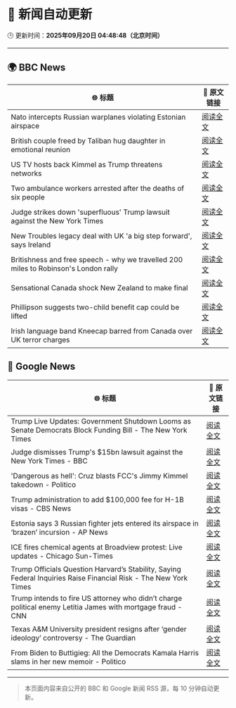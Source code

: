 # 🧠 新闻自动更新

🕒 更新时间：**2025年09月20日 04:48:48（北京时间）**

---

## 🌍 BBC News

| 🌐 标题 | 🔗 原文链接 |
|--------|-------------|
| Nato intercepts Russian warplanes violating Estonian airspace | [阅读全文](https://www.bbc.com/news/articles/czrp6p5mj3zo?at_medium=RSS&at_campaign=rss) |
| British couple freed by Taliban hug daughter in emotional reunion | [阅读全文](https://www.bbc.com/news/articles/c0q7l8ewj0wo?at_medium=RSS&at_campaign=rss) |
| US TV hosts back Kimmel as Trump threatens networks | [阅读全文](https://www.bbc.com/news/articles/clyxjve3pe2o?at_medium=RSS&at_campaign=rss) |
| Two ambulance workers arrested after the deaths of six people | [阅读全文](https://www.bbc.com/news/articles/cvgvnvnm0vro?at_medium=RSS&at_campaign=rss) |
| Judge strikes down 'superfluous' Trump lawsuit against the New York Times | [阅读全文](https://www.bbc.com/news/articles/c62n7025wdgo?at_medium=RSS&at_campaign=rss) |
| New Troubles legacy deal with UK 'a big step forward', says Ireland | [阅读全文](https://www.bbc.com/news/articles/ckged550k76o?at_medium=RSS&at_campaign=rss) |
| Britishness and free speech - why we travelled 200 miles to Robinson's London rally | [阅读全文](https://www.bbc.com/news/articles/c4g9006l6z6o?at_medium=RSS&at_campaign=rss) |
| Sensational Canada shock New Zealand to make final | [阅读全文](https://www.bbc.com/sport/rugby-union/articles/cy8r5pyrk80o?at_medium=RSS&at_campaign=rss) |
| Phillipson suggests two-child benefit cap could be lifted | [阅读全文](https://www.bbc.com/news/articles/cwy917g0420o?at_medium=RSS&at_campaign=rss) |
| Irish language band Kneecap barred from Canada over UK terror charges | [阅读全文](https://www.bbc.com/news/articles/cvgrvw4ejn4o?at_medium=RSS&at_campaign=rss) |

## 📰 Google News

| 🌐 标题 | 🔗 原文链接 |
|--------|-------------|
| Trump Live Updates: Government Shutdown Looms as Senate Democrats Block Funding Bill - The New York Times | [阅读全文](https://news.google.com/rss/articles/CBMiY0FVX3lxTE05c3dlVC1aSktRTjdLNTNnNHQ2QWtmRjhrcjZhR2x5c0JPOHNuLXRQbktFaldTVDJJNzRWYXRPTk95aTk1a2x2NzMxbjRVNjRQa1FxSFpfVnZKS1g4cjVJQlJjVQ?oc=5) |
| Judge dismisses Trump's $15bn lawsuit against the New York Times - BBC | [阅读全文](https://news.google.com/rss/articles/CBMiWkFVX3lxTE9ablR5UkVqbG5feXNFT1lIaFY0MGxYS0NVeWIwYTIwSXdjcER1aktYbWJXMEZ3bXNWeHltckNQX1lhZjNNdzczRk4tV2dfaDlkYlBvRzFGSHo1d9IBX0FVX3lxTFAtQ3NOYVlROS1IQlVMY3ByZDhfSk1KSGhsRHdmazlOQkVCZEszdmRnSVZDbmtCSUFfdmpFdXVQUzVCcjFhdGpybVA2RHpEN0tVSDRCUWp0SzE5YVhfVFdZ?oc=5) |
| 'Dangerous as hell': Cruz blasts FCC's Jimmy Kimmel takedown - Politico | [阅读全文](https://news.google.com/rss/articles/CBMitAFBVV95cUxPTWI4aFktaHNGUjY0NFpSLUgzWTFSUjlLMk9PcHBaWWVEMGhqd1AzUGp5X0dpTGtWYzNNbDY3WmFIN1RmWl9FWGNPV2prNFdYYTQ1SWZMNmNCTzU4TlFFQ25WeDcwN3d4U09vTGhGcjludktnZks3MnpuWkcyZkNkTHoyVDBOQVV2QmZHMmhSSGhhNDJNc0l1dXRRcGtIVUV2TEtLUEVRSDJOaVlVeUVVdE5kdko?oc=5) |
| Trump administration to add $100,000 fee for H-1B visas - CBS News | [阅读全文](https://news.google.com/rss/articles/CBMibEFVX3lxTE9jejdTSXBlMkdiMnVaeHI0TzJvQjN1VWZXUDhkQnJ2R0dMTElPMFVWcHVyLUoyMXpuaUNnREU0WWpwQUM1TlFlS0ZaVTFnVHBFV0dsTlJYRHZmUXp3dUVBVXUzempNTWsyWjNVQ9IBckFVX3lxTE1QSF9sZkFUN0tteXVxbmhFbHljeFlBUU8tVThsMHotVDJ5OWZWMTNTRE9HSUJDaWw3OTFuS0NuSzB4N2Q2NWdYYnFlZWNLWnVMMEdPR1hOTDd2aXhqRFlwZG5Oa0E1TWM1MG9JcmZ5YlZQQQ?oc=5) |
| Estonia says 3 Russian fighter jets entered its airspace in ‘brazen’ incursion - AP News | [阅读全文](https://news.google.com/rss/articles/CBMimwFBVV95cUxNaTVjUkNqRVU2WE1XcjljbWQ1VC1xbWM4b1VURkdyQnlaUW1tM1VLLU9iM1o5b2J4V2tMOWFTLW1JeVBMWkw0UU1lQWF5bmx5V2ZHTU1wcUo5QzJGRWpNVTZHb085UUY2UlEzc1BMMU8yWUVzNjRYbDJ4OUN5Z3hSSTlXOXcwMm90QnpIbnFqUXd4aFlWS1h5WmUtWQ?oc=5) |
| ICE fires chemical agents at Broadview protest: Live updates - Chicago Sun-Times | [阅读全文](https://news.google.com/rss/articles/CBMiggFBVV95cUxQN052TW9YVzlUS2NLUHdGRWpsMUtQUF9aMUZETFJVU28tUkdHRm54cTJHWkJkMXVTQTZual9aSk9OOUE3OC1hNllIeGpaRjVmQkJmRVVRNGVMUjRXVkxtZTJIZ1pGRFlsa0Ria1BFTjhhUlM1cEFCc2lzZFJjZzJWWUZR?oc=5) |
| Trump Officials Question Harvard’s Stability, Saying Federal Inquiries Raise Financial Risk - The New York Times | [阅读全文](https://news.google.com/rss/articles/CBMihwFBVV95cUxPRlJJdVhmTm9feEdQaHd2d01vRmJIOTZZUTM2N2pPVDB0czdEcVpjUUpkT0p2S2xscDlVZ1pLSWp5eFJyOXoyQ3htSFFsdzBRVmstY0l3elJtOUlxUHNtZWJLcGNwTDA1X3VPU2JEY2VUR0hVaVhKeUZITXBUdXBVUDFGZ2dKc0k?oc=5) |
| Trump intends to fire US attorney who didn’t charge political enemy Letitia James with mortgage fraud - CNN | [阅读全文](https://news.google.com/rss/articles/CBMiggFBVV95cUxOSFRnVFYybFU3ZVhVR2t0QmY0TFR1M25hdFoxX2hvOXFWWEVDaU1uQTRzek5IaHpvUTZSU29DcktZT0Jld2pYcmJvMzZENTBINHduc0lpSFNqV0tiZXhDd0prTjNMaDJRaXdYUkFUTTE2eUdFRzZGSm9SWWtTd0RoRld3?oc=5) |
| Texas A&M University president resigns after ‘gender ideology’ controversy - The Guardian | [阅读全文](https://news.google.com/rss/articles/CBMijgFBVV95cUxNMnUtTUZ4UDA2MVJXX0lNa1d1S19KaVhLaGpsVEhISWJjc1RmLXJSbng1MDc5aU5oRlY5Vjl1Y0xBRkxqUmpPcE9VWWtlVGEzMUl1bmVLcEt6Y1RKSnpEN0JEV1lqTnZhdGNsbWxPTzRpUEoyUWYxYTZPeFpOUURhNzlFa1d3Z1hUR1BNMm9B?oc=5) |
| From Biden to Buttigieg: All the Democrats Kamala Harris slams in her new memoir - Politico | [阅读全文](https://news.google.com/rss/articles/CBMilAFBVV95cUxPVWwyQTVCVUROcl95a3VRblZLWnUzaUJva1k2cWFwY2k4WDN0UGRGcGFNRUFDclk3MHRzcGprV3hMZEt3YXJyZDFkc2N2SEdkSVpqdmNDTTBCb2t6TWJ5X2s1V0w3LXljaFM0THlNUmkyY3h4UzdQSWc1T1AxalV4TndtU05Rd0MwNXQyNWNBUVFVN2pu?oc=5) |

---
> 本页面内容来自公开的 BBC 和 Google 新闻 RSS 源，每 10 分钟自动更新。